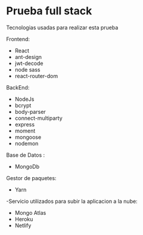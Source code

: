 # Prueba full stack

Tecnologias usadas para realizar esta prueba

Frontend:
- React
- ant-design
- jwt-decode
- node sass
- react-router-dom

BackEnd:
- NodeJs
- bcrypt
- body-parser
- connect-multiparty
- express
- moment
- mongoose
- nodemon

Base de Datos :
- MongoDb

Gestor de paquetes:
- Yarn

-Servicio utilizados para subir la aplicacion a la nube:
- Mongo Atlas
- Heroku
- Netlify